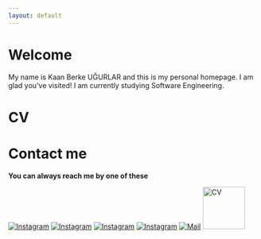 ```yaml
---
layout: default
---
```


# Welcome

My name is Kaan Berke UĞURLAR and this is my personal homepage. I am glad you've visited!
I am currently studying Software Engineering.

# CV

# Contact me
**You can always reach me by one of these**

[![Instagram](https://www.vectorlogo.zone/logos/instagram/instagram-icon.svg)](https://www.instagram.com/kaanberkeugurlar)
[![Instagram](https://www.vectorlogo.zone/logos/twitter/twitter-icon.svg)](https://www.twitter.com/kaanberkee)
[![Instagram](https://www.vectorlogo.zone/logos/linkedin/linkedin-icon.svg)](https://www.linkedin.com/in/kaanberke/)
[![Instagram](https://www.vectorlogo.zone/logos/github/github-icon.svg)](https://www.github.com/kaanberke/)
[![Mail](https://www.vectorlogo.zone/logos/gmail/gmail-icon.svg)](mailto:kaanberkeugurlar@gmail.com?subject=[Hello]%20Source:%20Website)
<a href="./assets/pdf/Kaan%20Berke%20UĞURLAR%20-%20CV.pdf">
    <img src="https://static.thenounproject.com/png/216710-200.png" alt="CV" style="width:85px;"/> 
</a>

